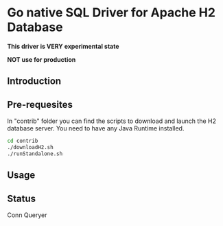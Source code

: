 # Go native SQL Driver for Apache H2 Database

__This driver is VERY experimental state__ 

__NOT use for production__

## Introduction

## Pre-requesites

In "contrib" folder you can find the scripts to download and launch the H2 database server.
You need to have any Java Runtime installed.

```bash
cd contrib
./downloadH2.sh
./runStandalone.sh
```

## Usage

## Status

Conn
Queryer
